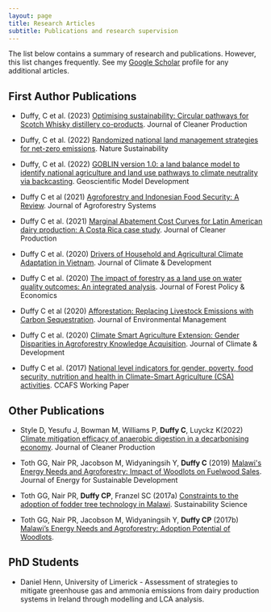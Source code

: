 ```yaml
---
layout: page
title: Research Articles
subtitle: Publications and research supervision
---
```


The list below contains a summary of research and publications.
However, this list changes frequently. See my [Google Scholar](https://scholar.google.com/citations?user=Rqj7SVcAAAAJ&hl=en) profile for any additional articles.

## First Author Publications
- Duffy, C et al. (2023) [Optimising sustainability: Circular pathways for Scotch Whisky distillery co-products](https://www.sciencedirect.com/science/article/pii/S0959652623005942). Journal of Cleaner Production

- Duffy, C et al. (2022) [Randomized national land management strategies for net-zero emissions](https://go.nature.com/3CyP5Wq). Nature Sustainability

- Duffy, C et al. (2022) [GOBLIN version 1.0: a land balance model to identify national agriculture and land use pathways to climate neutrality via backcasting](https://gmd.copernicus.org/articles/15/2239/2022/). Geoscientific Model Development

- Duffy C et al (2021) [Agroforestry and Indonesian Food Security: A Review](https://link.springer.com/article/10.1007/s10457-021-00632-8). Journal of Agroforestry Systems

- Duffy C et al. (2021) [Marginal Abatement Cost Curves for Latin American dairy production: A Costa Rica case study](https://bit.ly/3yD2XO8). Journal of Cleaner Production

- Duffy C et al. (2020) [Drivers of Household and Agricultural Climate Adaptation in Vietnam](https://bit.ly/3CVKQFQ). Journal of Climate & Development

- Duffy C et al. (2020) [The impact of forestry as a land use on water quality outcomes: An integrated analysis](https://www.sciencedirect.com/science/article/pii/S1389934119306598). Journal of Forest Policy & Economics

- Duffy C et al (2020) [Afforestation: Replacing Livestock Emissions with Carbon Sequestration](https://www.sciencedirect.com/science/article/pii/S0301479720304576). Journal of Environmental Management

- Duffy C et al. (2020) [Climate Smart Agriculture Extension: Gender Disparities in Agroforestry Knowledge Acquisition](https://bit.ly/3VqCPjp). Journal of Climate & Development

- Duffy C et al. (2017) [National level indicators for gender, poverty, food security, nutrition and health in Climate-Smart Agriculture (CSA) activities](https://bit.ly/3CwB37z). CCAFS Working Paper

## Other Publications
- Style D, Yesufu J, Bowman M, Williams P, **Duffy C**, Luyckz K(2022) [Climate mitigation efficacy of anaerobic digestion in a decarbonising economy](https://bit.ly/3TjQPtk). Journal of Cleaner Production

- Toth GG, Nair PR, Jacobson M, Widyaningsih Y, **Duffy C** (2019) [Malawi's Energy Needs and Agroforestry: Impact of Woodlots on Fuelwood Sales](https://www.sciencedirect.com/science/article/pii/S0973082618302394). Journal of Energy for Sustainable Development

- Toth GG, Nair PR, **Duffy CP**, Franzel SC (2017a) [Constraints to the adoption of fodder tree technology in Malawi](https://link.springer.com/article/10.1007/s11625-017-0460-2). Sustainability Science

- Toth GG, Nair PR, Jacobson M, Widyaningsih Y, **Duffy CP** (2017b) [Malawi’s Energy Needs and Agroforestry: Adoption Potential of Woodlots](https://bit.ly/3S2c3Lg).

## PhD Students
- Daniel Henn, University of Limerick - Assessment of strategies to mitigate greenhouse gas and ammonia emissions from dairy production systems in Ireland through modelling and LCA analysis.
